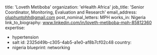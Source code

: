 title: 'Loveth Metiboba'
organization: 'eHealth Africa'
job_title: 'Senior Coordinator, Monitoring, Evaluation and Research'
email_address: oluphuntohh@gmail.com
post_nominal_letters: MPH
works_in: Nigeria
link_to_biography: www.linkedin.com/in/loveth-metiboba-mph-85812360
expertise:
  - hypertension
  - salt
id: 2325d49b-c305-4ab5-a1e0-af8b7cf02c48
country:
  - nigeria
blueprint: networking
